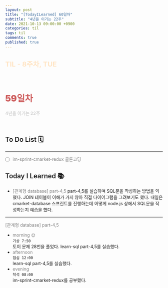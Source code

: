 ```yaml
---
layout: post
title: "[TodayILearned] 60일차"
subtitle: "4년을 이기는 22주"
date: 2021-10-13 09:00:00 +0900
categories: til
tags: til
comments: true
published: true
---
```


## <span style="color:Bisque;font-size: 22px">TIL - 8주차, TUE</span>

<br />

# **<span style="font-weight:900;color:indianred">59일차</span>**

**<span style="color:lightgray">4년을 이기는 22주</span>**

<br />

## <span style="font-weight:600">To Do List</span> 🗓

---

- [ ] <span style="color:gray">im-sprint-cmarket-redux 클론코딩</span>

## <span style="font-weight:600">Today I Learned</span> 📚

- <span style="color:gray">[관계형 database] part-4,5</span>
  part-4,5를 실습하며 SQL문을 작성하는 방법을 익혔다. JOIN 테이블이 이해가 가지 않아 직접 다이어그램을 그려보기도 했다. 내일은 cmarket-database 스프린트를 진행하는데 어떻게 node.js 상에서 SQL문을 작성하는지 예습을 했다.

---

<span style="color:gray">[관계형 database] part-4,5</span>

- <span style="color:gray">morning 🌞</span> <br>
  `기상 7:50` <br>
  토이 문제 28번을 풀었다. learn-sql part-4,5를 실습했다.
- <span style="color:gray">afternoon</span> <br>
  `점심 12:00`<br>
  learn-sql part-4,5를 실습했다.
- <span style="color:gray">evening</span> <br>
  `착석 08:00`<br>
  im-sprint-cmarket-redux를 공부했다.
